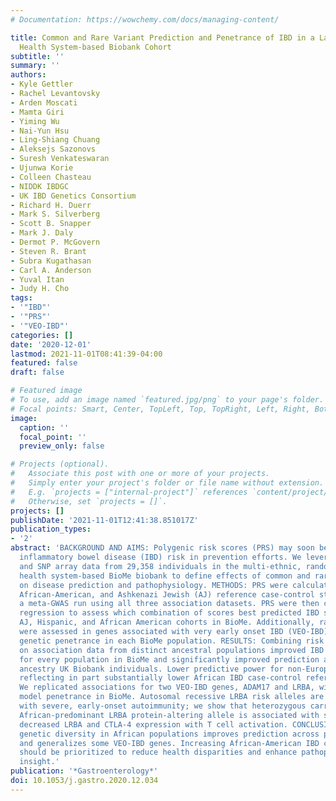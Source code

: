 ```yaml
---
# Documentation: https://wowchemy.com/docs/managing-content/

title: Common and Rare Variant Prediction and Penetrance of IBD in a Large, Multi-ethnic,
  Health System-based Biobank Cohort
subtitle: ''
summary: ''
authors:
- Kyle Gettler
- Rachel Levantovsky
- Arden Moscati
- Mamta Giri
- Yiming Wu
- Nai-Yun Hsu
- Ling-Shiang Chuang
- Aleksejs Sazonovs
- Suresh Venkateswaran
- Ujunwa Korie
- Colleen Chasteau
- NIDDK IBDGC
- UK IBD Genetics Consortium
- Richard H. Duerr
- Mark S. Silverberg
- Scott B. Snapper
- Mark J. Daly
- Dermot P. McGovern
- Steven R. Brant
- Subra Kugathasan
- Carl A. Anderson
- Yuval Itan
- Judy H. Cho
tags:
- '"IBD"'
- '"PRS"'
- '"VEO-IBD"'
categories: []
date: '2020-12-01'
lastmod: 2021-11-01T08:41:39-04:00
featured: false
draft: false

# Featured image
# To use, add an image named `featured.jpg/png` to your page's folder.
# Focal points: Smart, Center, TopLeft, Top, TopRight, Left, Right, BottomLeft, Bottom, BottomRight.
image:
  caption: ''
  focal_point: ''
  preview_only: false

# Projects (optional).
#   Associate this post with one or more of your projects.
#   Simply enter your project's folder or file name without extension.
#   E.g. `projects = ["internal-project"]` references `content/project/deep-learning/index.md`.
#   Otherwise, set `projects = []`.
projects: []
publishDate: '2021-11-01T12:41:38.851017Z'
publication_types:
- '2'
abstract: 'BACKGROUND AND AIMS: Polygenic risk scores (PRS) may soon be used to predict
  inflammatory bowel disease (IBD) risk in prevention efforts. We leveraged exome-sequence
  and SNP array data from 29,358 individuals in the multi-ethnic, randomly-ascertained
  health system-based BioMe biobank to define effects of common and rare IBD variants
  on disease prediction and pathophysiology. METHODS: PRS were calculated from European,
  African-American, and Ashkenazi Jewish (AJ) reference case-control studies, and
  a meta-GWAS run using all three association datasets. PRS were then combined using
  regression to assess which combination of scores best predicted IBD status in European,
  AJ, Hispanic, and African American cohorts in BioMe. Additionally, rare variants
  were assessed in genes associated with very early onset IBD (VEO-IBD), by estimating
  genetic penetrance in each BioMe population. RESULTS: Combining risk scores based
  on association data from distinct ancestral populations improved IBD prediction
  for every population in BioMe and significantly improved prediction among European
  ancestry UK Biobank individuals. Lower predictive power for non-Europeans was observed,
  reflecting in part substantially lower African IBD case-control reference sizes.
  We replicated associations for two VEO-IBD genes, ADAM17 and LRBA, with high dominant
  model penetrance in BioMe. Autosomal recessive LRBA risk alleles are associated
  with severe, early-onset autoimmunity; we show that heterozygous carriage of an
  African-predominant LRBA protein-altering allele is associated with significantly
  decreased LRBA and CTLA-4 expression with T cell activation. CONCLUSIONS: Greater
  genetic diversity in African populations improves prediction across populations,
  and generalizes some VEO-IBD genes. Increasing African-American IBD case-collections
  should be prioritized to reduce health disparities and enhance pathophysiologic
  insight.'
publication: '*Gastroenterology*'
doi: 10.1053/j.gastro.2020.12.034
---
```

